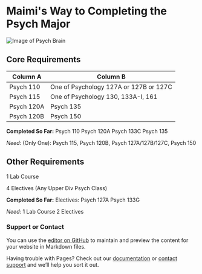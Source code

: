 # Maimi's Way to Completing the Psych Major

![Image of Psych Brain](https://cdn.psychologytoday.com/sites/default/files/styles/image-article_inline_full/public/field_blog_entry_teaser_image/2018-08/capture.jpg?itok=OebvC-uk)

## Core Requirements
Column A | Column B
------------ | -------------
Psych 110 | One of Psychology 127A or 127B or 127C
Psych 115 | One of Psychology 130, 133A-I, 161
Psych 120A | Psych 135
Psych 120B | Psych 150

**Completed So Far:**
    Psych 110
    Psych 120A
    Psych 133C
    Psych 135
    
*Need:*
    (Only One): Psych 115, Psych 120B, Psych 127A/127B/127C, Psych 150


## Other Requirements
1 Lab Course

4 Electives (Any Upper Div Psych Class)

**Completed So Far:**
    Electives: 
        Psych 127A
        Psych 133G 
        
*Need:*
     1 Lab Course
     2 Electives

### Support or Contact

You can use the [editor on GitHub](https://github.com/hakter13/DH150/edit/master/README.md) to maintain and preview the content for your website in Markdown files.

Having trouble with Pages? Check out our [documentation](https://help.github.com/categories/github-pages-basics/) or [contact support](https://github.com/contact) and we’ll help you sort it out.
